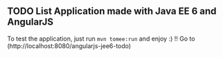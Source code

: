 ## TODO List Application made with Java EE 6 and AngularJS

To test the application, just run `mvn tomee:run` and enjoy :) !!
Go to (http://localhost:8080/angularjs-jee6-todo)